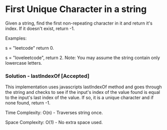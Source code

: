 # First Unique Character in a string
Given a string, find the first non-repeating character in it and return it's index. If it doesn't exist, return -1.

Examples:

s = "leetcode"
return 0.

s = "loveleetcode",
return 2.
Note: You may assume the string contain only lowercase letters.

### Solution - lastIndexOf [Accepted]
This implementation uses javascripts lastIndexOf method and goes through the string and checks to see if the input's index of the value found is equal to the input's last index of the value. If so, it is a unique character and if none found, return -1.

Time Complexity: O(n) - Traverses string once.

Space Complexity: O(1) - No extra space used.
